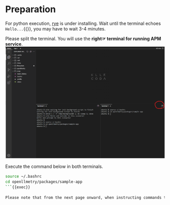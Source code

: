 # Preparation

For python execution, [rye](https://rye.astral.sh/) is under installing.
Wait until the terminal echoes `Hello...`{{}}, you may have to wait 3-4 minutes.

Please split the terminal. You will use the **right☞ terminal for running APM service**.
![please split the terminal](./images/split_terminal.png)

Execute the command below in both terminals.

```bash
source ~/.bashrc
cd openllmetry/packages/sample-app
```{{exec}}

Please note that from the next page onward, when instructing commands to be executed in the right☞ terminal, a note stating ‘**Execute the command below in the right☞ terminal**’ will be included.
